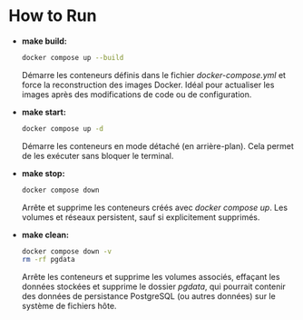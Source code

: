 # How to Run

- **make build:**

  ```sh
  docker compose up --build
  ```

  Démarre les conteneurs définis dans le fichier _docker-compose.yml_ et force la reconstruction des images Docker. Idéal pour actualiser les images après des modifications de code ou de configuration.

- **make start:**

  ```sh
  docker compose up -d
  ```

  Démarre les conteneurs en mode détaché (en arrière-plan). Cela permet de les exécuter sans bloquer le terminal.

- **make stop:**

  ```sh
  docker compose down
  ```

  Arrête et supprime les conteneurs créés avec _docker compose up_. Les volumes et réseaux persistent, sauf si explicitement supprimés.

- **make clean:**
  ```sh
  docker compose down -v
  rm -rf pgdata
  ```
  Arrête les conteneurs et supprime les volumes associés, effaçant les données stockées et supprime le dossier _pgdata_, qui pourrait contenir des données de persistance PostgreSQL (ou autres données) sur le système de fichiers hôte.
